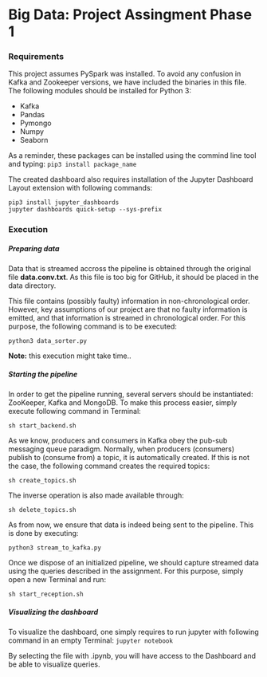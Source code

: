 # Big Data: Project Assingment Phase 1

### Requirements
This project assumes PySpark was installed. To avoid any confusion in Kafka and Zookeeper versions, we have included the binaries in this file. The following modules should be installed for Python 3:
* Kafka
* Pandas
* Pymongo
* Numpy
* Seaborn

As a reminder, these packages can be installed using the commind line tool and typing: `pip3 install package_name` 

The created dashboard also requires installation of the Jupyter Dashboard Layout extension with following commands:
```
pip3 install jupyter_dashboards
jupyter dashboards quick-setup --sys-prefix
```

### Execution

##### Preparing data
Data that is streamed accross the pipeline is obtained through the original file **data.conv.txt**. As this file is too big for GitHub, it should be placed in  the data directory.

This file contains (possibly faulty) information in non-chronological order. However, key assumptions of our project are that no faulty information is emitted, and that information is streamed in chronological order. For this purpose, the following command is to be executed:
```
python3 data_sorter.py
```

**Note:** this execution might take time..

##### Starting the pipeline
In order to get the pipeline running, several servers should be instantiated: ZooKeeper, Kafka and MongoDB. To make this process easier, simply execute following command in Terminal:
```
sh start_backend.sh
```

As we know, producers and consumers in Kafka obey the pub-sub messaging queue paradigm. Normally, when producers (consumers) publish to (consume from) a topic, it is automatically created. If this is not the case, the following command creates the required topics:
```
sh create_topics.sh
```
The inverse operation is also made available through:
```
sh delete_topics.sh
```

As from now, we ensure that data is indeed being sent to the pipeline. This is done by executing:
```
python3 stream_to_kafka.py
```

Once we dispose of an initialized pipeline, we should capture streamed data using the queries described in the assignment. For this purpose, simply open a new Terminal and run:
```
sh start_reception.sh
```


##### Visualizing the dashboard
To visualize the dashboard, one simply requires to run jupyter with following command in an empty Terminal:
`jupyter notebook`

By selecting the file with .ipynb, you will have access to the Dashboard and be able to visualize queries.